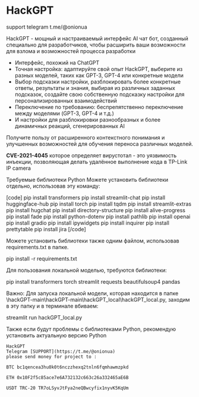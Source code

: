 # HackGPT
support telegram t.me/@onionua

HackGPT - мощный и настраиваемый интерфейс AI чат бот, созданный специально для разработчиков, чтобы расширить ваши возможности для взлома и возможностей процесса разработки

-   Интерфейс, похожий на ChatGPT
-  Точная настройка: адаптируйте свой опыт HackGPT, выберите из разных моделей, таких как GPT-3, GPT-4 или конкретные модели
- Выбор подсказки настройки, разблокировать более конкретные ответы, результаты и знания, выбирая из различных заданных подсказок, создайте свою собственную подсказку настройки для персонализированных взаимодействий
- Переключение по требованию: беспрепятственно переключение между моделями (GPT-3, GPT-4 и т.д.)
- И настройки для разблокировки разнообразных и более динамичных реакций, сгенерированных AI


Получите пользу от расширенного контекстного понимания и улучшенных возможностей для обучения переноса различных моделей.

**CVE-2021-4045** которое определяет вирустотал - это уязвимость инъекции, позволяющая делать удалённое выполнение кода в TP-Link IP camera

Требуемые библиотеки Python
Можете установить библиотеки отдельно, использовав эту команду:


[code] pip install transformers
pip install streamlit-chat
pip install huggingface-hub
pip install torch
pip install tqdm
pip install streamlit-extras
pip install hugchat
pip install directory-structure
pip install alive-progress
pip install fade
pip install python-dotenv
pip install pathlib
pip install openai
pip install gradio
pip install ipywidgets
pip install inquirer
pip install prettytable
pip install jira [/code]

Можете установить библиотеки также одним файлом, использовав requirements.txt в папке.

pip install -r requirements.txt

Для пользования локальной моделью, требуются библиотеки:

pip install transformers torch streamlit requests beautifulsoup4 pandas

Важно:
Для запуска локальной модели, которая находится в папке \hackGPT-main\hackGPT-main\hackGPT_local\hackGPT_local.py, заходим в эту папку и в терминале вбиваем:

streamlit run hackGPT_local.py

Также если будут проблемы с библиотеками Python, рекомендую установить актуальную версию Python


```
HackGPT
Telegram [SUPPORT](https://t.me/@onionua)
please send money for project to :

BTC bc1qencea3hu0k0t6nczzhexq2tnln6fqmhawmzpkd

ETH 0x10F2f5c85ace7e6A732132c663c26a332465aE6B

USDT TRC-20 TR7oLSyvJtFya2neQBwcyfix1nyvK5KqUm
```
